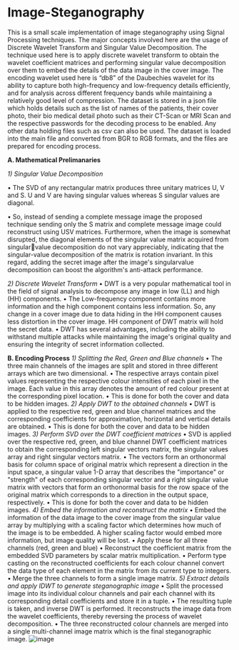 # Image-Steganography
This is a small scale implementation of image steganography using Signal Processing techniques. The major concepts involved here are the usage of Discrete Wavelet Transform and Singular Value Decomposition.
The technique used here is to apply discrete wavelet transform to obtain the wavelet coefficient matrices and performing singular value decomposition over them to embed the details of the data image in the cover image. The encoding wavelet used here is “db8” of the Daubechies wavelet for its ability to capture both high-frequency and low-frequency details efficiently, and for analysis across different frequency bands while maintaining a relatively good level of compression.
The dataset is stored in a json file which holds details such as the list of names of the patients, their cover photo, their bio medical detail photo such as their CT-Scan or MRI Scan and the respective passwords for the decoding process to be enabled. Any other data holding files such as csv can also be used. The dataset is loaded into the main file and converted from BGR to RGB formats, and the files are prepared for encoding process.

**A. Mathematical Prelimanaries**

_1) Singular Value Decomposition_

• The SVD of any rectangular matrix produces three unitary matrices U, V and S. U and V are having singular values whereas S singular values are diagonal.

• So, instead of sending a complete message image the proposed technique sending only the S matrix and complete message image could reconstruct using USV matrices. Furthermore, when the image is somewhat disrupted, the diagonal elements of the singular value matrix acquired from singularvalue decomposition do not vary appreciably, indicating that the singular-value decomposition of the matrix is rotation invariant. In this regard, adding the secret image after the image's singularvalue decomposition can boost the algorithm's anti-attack performance.

_2) Discrete Wavelet Transform_
• DWT is a very popular mathematical tool in the field of signal analysis to decompose any image in low (LL) and high (HH) components.
• The Low-frequency component contains more information and the high component contains less information. So, any change in a cover image due to data hiding in the HH component causes less distortion in the cover image. HH component of DWT matrix will hold the secret data.
• DWT has several advantages, including the ability to withstand multiple attacks while maintaining the image's original quality and ensuring the integrity of secret information collected.

**B. Encoding Process**
_1) Splitting the Red, Green and Blue channels_
• The three main channels of the images are split and stored in three different arrays which are two dimensional.
• The respective arrays contain pixel values representing the respective colour intensities of each pixel in the image. Each value in this array denotes the amount of red colour present at the corresponding pixel location.
• This is done for both the cover and data to be hidden images.
_2) Apply DWT to the obtained channels_
• DWT is applied to the respective red, green and blue channel matrices and the corresponding coefficients for approximation, horizontal and vertical details are obtained.
• This is done for both the cover and data to be hidden images.
_3) Perform SVD over the DWT coefficient matrices_
• SVD is applied over the respective red, green, and blue channel DWT coefficient matrices to obtain the corresponding left singular vectors matrix, the singular values array and right singular vectors matrix.
• The vectors form an orthonormal basis for column space of original matrix which represent a direction in the input space, a singular value 1-D array that describes the 
"importance" or "strength" of each corresponding singular vector and a right singular value matrix with vectors that form an orthonormal basis for the row space of the original matrix which corresponds to a direction in the output space, respectively.
• This is done for both the cover and data to be hidden images.
_4) Embed the information and reconstruct the matrix_
• Embed the information of the data image to the cover image from the singular value array by multiplying with a scaling factor which determines how much of the image is to be embedded. A higher scaling factor would embed more information, but image quality will be lost.
• Apply these for all three channels (red, green and blue)
• Reconstruct the coefficient matrix from the embedded SVD parameters by scalar matrix multiplication.
• Perform type casting on the reconstructed coefficients for each colour channel convert the data type of each element in the matrix from its current type to integers.
• Merge the three channels to form a single image matrix.
_5) Extract details and apply IDWT to generate steganographic image_
• Split the processed image into its individual colour channels and pair each channel with its corresponding detail coefficients and store it in a tuple.
• The resulting tuple is taken, and inverse DWT is performed. It reconstructs the image data from the wavelet coefficients, thereby reversing the process of wavelet decomposition.
• The three reconstructed colour channels are merged into a single multi-channel image matrix which is the final steganographic image.
![image](https://github.com/RanjithBMR/Image-Steganography/assets/147130369/ed4a47f9-9557-4d31-83c2-ffdd79982b82)
